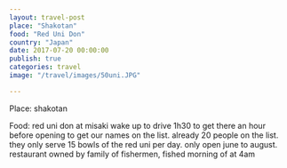 ```yaml
---
layout: travel-post
place: "Shakotan"
food: "Red Uni Don"
country: "Japan"
date: 2017-07-20 00:00:00
publish: true
categories: travel
image: "/travel/images/50uni.JPG"

---
```


Place: shakotan

Food: red uni don at misaki
wake up to drive 1h30 to get there an hour before opening to get our names on the list. already 20 people on the list. they only serve 15 bowls of the red uni per day. only open june to august. restaurant owned by family of fishermen, fished morning of at 4am